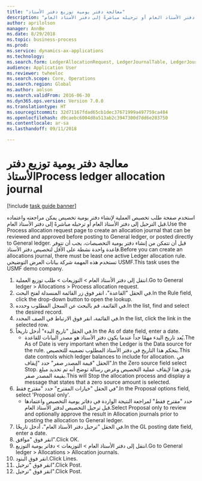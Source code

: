 ```yaml
--- 
title: "‏‫معالجة دفتر يومية توزيع دفتر الأستاذ‬"
description: "استخدم صفحة طلب تخصيص العملية لإنشاء دفتر يومية تخصيص يمكن مراجعته واعتماده قبل الترحيل إلى دفتر الأستاذ العام أو ترحيله مباشرةً إلى دفتر الأستاذ العام."
author: aprilolson
manager: AnnBe
ms.date: 8/29/2018
ms.topic: business-process
ms.prod: 
ms.service: dynamics-ax-applications
ms.technology: 
ms.search.form: LedgerAllocationRequest, LedgerJournalTable, LedgerJournalTransAllocation
audience: Application User
ms.reviewer: twheeloc
ms.search.scope: Core, Operations
ms.search.region: Global
ms.author: aolson
ms.search.validFrom: 2016-06-30
ms.dyn365.ops.version: Version 7.0.0
ms.translationtype: HT
ms.sourcegitcommit: 32d71167fdad65cb1dec37671999a497759ca484
ms.openlocfilehash: d9caebc6004d0a513ab2c3947300d7dd6e283750
ms.contentlocale: ar-sa
ms.lasthandoff: 09/11/2018

---
```

# <a name="process-ledger-allocation-journal"></a><span data-ttu-id="8612b-103">‏‫معالجة دفتر يومية توزيع دفتر الأستاذ‬</span><span class="sxs-lookup"><span data-stu-id="8612b-103">Process ledger allocation journal</span></span>

[!include [task guide banner](../../includes/task-guide-banner.md)]

<span data-ttu-id="8612b-104">استخدم صفحة طلب تخصيص العملية لإنشاء دفتر يومية تخصيص يمكن مراجعته واعتماده قبل الترحيل إلى دفتر الأستاذ العام أو ترحيله مباشرةً إلى دفتر الأستاذ العام.</span><span class="sxs-lookup"><span data-stu-id="8612b-104">Use the Process allocation request page to create an allocation journal that can be reviewed and approved before posting to General ledger, or posted directly to General ledger.</span></span> <span data-ttu-id="8612b-105">قبل أن تتمكن من إنشاء دفتر يومية التخصيصات، يجب أن تتوفر قاعدة واحدة نشطة على الأقل لتخصيص دفتر الأستاذ.</span><span class="sxs-lookup"><span data-stu-id="8612b-105">Before you can create an allocations journal, there must be least one active Ledger allocation rule.</span></span> <span data-ttu-id="8612b-106">تستخدم هذه المهمة شركة بيانات العرض التوضيحي USMF.</span><span class="sxs-lookup"><span data-stu-id="8612b-106">This task uses the USMF demo company.</span></span>

1. <span data-ttu-id="8612b-107">انتقل إلى دفتر الأستاذ العام > التوزيعات > طلب توزيع العملية.</span><span class="sxs-lookup"><span data-stu-id="8612b-107">Go to General ledger > Allocations > Process allocation request.</span></span>
2. <span data-ttu-id="8612b-108">في الحقل "القاعدة"، انقر فوق زر القائمة المنسدلة لفتح البحث.</span><span class="sxs-lookup"><span data-stu-id="8612b-108">In the Rule field, click the drop-down button to open the lookup.</span></span>
3. <span data-ttu-id="8612b-109">في القائمة، قم بالبحث عن السجل المطلوب وحدده.</span><span class="sxs-lookup"><span data-stu-id="8612b-109">In the list, find and select the desired record.</span></span>
4. <span data-ttu-id="8612b-110">في القائمة، انقر فوق الارتباط في الصف المحدد.</span><span class="sxs-lookup"><span data-stu-id="8612b-110">In the list, click the link in the selected row.</span></span>
5. <span data-ttu-id="8612b-111">في الحقل "تاريخ البدء" أدخل تاريخاً.</span><span class="sxs-lookup"><span data-stu-id="8612b-111">In the As of date field, enter a date.</span></span>
    * <span data-ttu-id="8612b-112">يُعد تاريخ البدء مهمًا جداً عندما يكون دفتر الأستاذ هو مصدر البيانات للقاعدة.</span><span class="sxs-lookup"><span data-stu-id="8612b-112">The As of Date is very important when the Ledger is the Data source for the rule.</span></span> <span data-ttu-id="8612b-113">يتحكم هذا التاريخ في دفتر الأستاذ المطلوب تضمينه للتخصيص.</span><span class="sxs-lookup"><span data-stu-id="8612b-113">This date controls which ledger balances to include for allocation.</span></span>     <span data-ttu-id="8612b-114">في الحقل "قيمة المصدر صفر" حدد "إيقاف".</span><span class="sxs-lookup"><span data-stu-id="8612b-114">In the Zero source field select Stop.</span></span> <span data-ttu-id="8612b-115">يؤدي هذا لإيقاف عملية التخصيص وعرض رسالة توضح أنه تم تحديد مبلغ بقيمة المصدر صفر.</span><span class="sxs-lookup"><span data-stu-id="8612b-115">This will  Stop the allocation process and display a message that states that a zero source amount is selected.</span></span>  
6. <span data-ttu-id="8612b-116">في الحقل "خيارات المقترح" حدد "مقترح فقط".</span><span class="sxs-lookup"><span data-stu-id="8612b-116">In the Proposal options field, select 'Proposal only'.</span></span>
    * <span data-ttu-id="8612b-117">حدد "مقترح فقط" لمراجعة النتيجة الواردة في دفاتر يومية التخصيص واعتمادها قبل ترحيل التخصيص لدفتر الأستاذ العام.</span><span class="sxs-lookup"><span data-stu-id="8612b-117">Select Proposal only to review and optionally approve the result in Allocation journals prior to posting the allocation to General ledger.</span></span>  
7. <span data-ttu-id="8612b-118">في الحقل "ترحيل دفتر الأستاذ العام"، أدخل تاريخًا.</span><span class="sxs-lookup"><span data-stu-id="8612b-118">In the GL posting date field, enter a date.</span></span>
8. <span data-ttu-id="8612b-119">انقر فوق "موافق".</span><span class="sxs-lookup"><span data-stu-id="8612b-119">Click OK.</span></span>
9. <span data-ttu-id="8612b-120">انتقل إلى دفتر الأستاذ العام > التوزيعات > دفاتر يومية التوزيع.</span><span class="sxs-lookup"><span data-stu-id="8612b-120">Go to General ledger > Allocations > Allocation journals.</span></span>
10. <span data-ttu-id="8612b-121">انقر فوق البنود.</span><span class="sxs-lookup"><span data-stu-id="8612b-121">Click Lines.</span></span>
11. <span data-ttu-id="8612b-122">انقر فوق "ترحيل".</span><span class="sxs-lookup"><span data-stu-id="8612b-122">Click Post.</span></span>
12. <span data-ttu-id="8612b-123">انقر فوق "ترحيل".</span><span class="sxs-lookup"><span data-stu-id="8612b-123">Click Post.</span></span>


